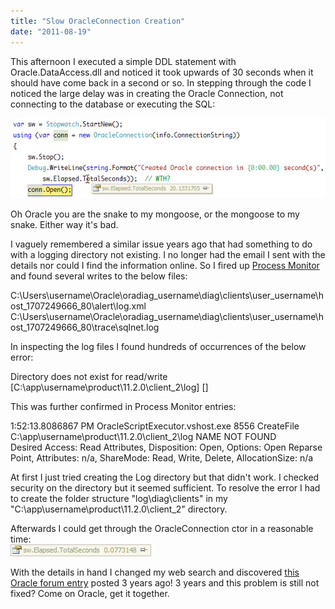 ```yaml
---
title: "Slow OracleConnection Creation"
date: "2011-08-19"
---
```


This afternoon I executed a simple DDL statement with Oracle.DataAccess.dll and noticed it took upwards of 30 seconds when it should have come back in a second or so. In stepping through the code I noticed the large delay was in creating the Oracle Connection, not connecting to the database or executing the SQL:  

![](images/SlowOracleConnection.png)  
  

Oh Oracle you are the snake to my mongoose, or the mongoose to my snake. Either way it's bad.  
  

I vaguely remembered a similar issue years ago that had something to do with a logging directory not existing. I no longer had the email I sent with the details nor could I find the information online. So I fired up [Process Monitor](http://technet.microsoft.com/en-us/sysinternals/bb896645) and found several writes to the below files:  

C:\\Users\\username\\Oracle\\oradiag\_username\\diag\\clients\\user\_username\\host\_1707249666\_80\\alert\\log.xml
C:\\Users\\username\\Oracle\\oradiag\_username\\diag\\clients\\user\_username\\host\_1707249666\_80\\trace\\sqlnet.log

In inspecting the log files I found hundreds of occurrences of the below error:  

Directory does not exist for read/write 
\[C:\\app\\username\\product\\11.2.0\\client\_2\\log\] \[\]

This was further confirmed in Process Monitor entries:  

1:52:13.8086867 PM  OracleScriptExecutor.vshost.exe 8556    CreateFile  
C:\\app\\username\\product\\11.2.0\\client\_2\\log   NAME NOT FOUND  
Desired Access: Read Attributes, Disposition: Open, Options: Open Reparse Point, 
Attributes: n/a, ShareMode: Read, Write, Delete, AllocationSize: n/a

At first I just tried creating the Log directory but that didn't work. I checked security on the directory but it seemed sufficient. To resolve the error I had to create the folder structure "log\\diag\\clients" in my "C:\\app\\username\\product\\11.2.0\\client\_2" directory.  
  

Afterwards I could get through the OracleConnection ctor in a reasonable time:  
![](images/ElapsedAfterDirCreate.png)  
  

With the details in hand I changed my web search and discovered [this Oracle forum entry](https://forums.oracle.com/forums/thread.jspa?messageID=9812932) posted 3 years ago! 3 years and this problem is still not fixed? Come on Oracle, get it together.

